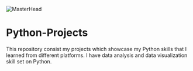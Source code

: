 ![MasterHead](https://media.giphy.com/media/coxQHKASG60HrHtvkt/giphy.gif)
# Python-Projects
This repository consist my projects which showcase my Python skills that I learned from different platforms. I have data analysis and data visualization skill set on Python. 

